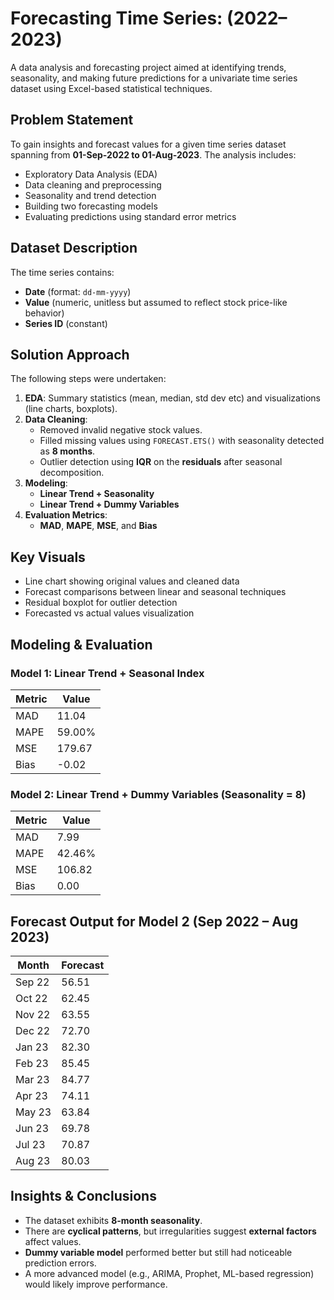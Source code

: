 
# Forecasting Time Series: (2022–2023)

A data analysis and forecasting project aimed at identifying trends, seasonality, and making future predictions for a univariate time series dataset using Excel-based statistical techniques.



## Problem Statement

To gain insights and forecast values for a given time series dataset spanning from **01-Sep-2022 to 01-Aug-2023**. The analysis includes:

- Exploratory Data Analysis (EDA)
- Data cleaning and preprocessing
- Seasonality and trend detection
- Building two forecasting models
- Evaluating predictions using standard error metrics



## Dataset Description

The time series contains:

- **Date** (format: `dd-mm-yyyy`)
- **Value** (numeric, unitless but assumed to reflect stock price-like behavior)
- **Series ID** (constant)



## Solution Approach

The following steps were undertaken:

1. **EDA**: Summary statistics (mean, median, std dev etc) and visualizations (line charts, boxplots).
2. **Data Cleaning**:
   - Removed invalid negative stock values.
   - Filled missing values using `FORECAST.ETS()` with seasonality detected as **8 months**.
   - Outlier detection using **IQR** on the **residuals** after seasonal decomposition.
3. **Modeling**:
   - **Linear Trend + Seasonality**
   - **Linear Trend + Dummy Variables**
4. **Evaluation Metrics**:
   - **MAD**, **MAPE**, **MSE**, and **Bias**



## Key Visuals

- Line chart showing original values and cleaned data
- Forecast comparisons between linear and seasonal techniques
- Residual boxplot for outlier detection
- Forecasted vs actual values visualization



## Modeling & Evaluation

### Model 1: Linear Trend + Seasonal Index
| Metric | Value      |
|--------|------------|
| MAD    | 11.04      |
| MAPE   | 59.00%     |
| MSE    | 179.67     |
| Bias   | -0.02      |

### Model 2: Linear Trend + Dummy Variables (Seasonality = 8)
| Metric | Value      |
|--------|------------|
| MAD    | 7.99       |
| MAPE   | 42.46%     |
| MSE    | 106.82     |
| Bias   | 0.00       |



## Forecast Output for Model 2 (Sep 2022 – Aug 2023)

| Month | Forecast |
|-------|------------------|
| Sep 22 | 56.51            |
| Oct 22 | 62.45            |
| Nov 22 | 63.55            |
| Dec 22 | 72.70            |
| Jan 23 | 82.30            |
| Feb 23 | 85.45            |
| Mar 23 | 84.77            |
| Apr 23 | 74.11            |
| May 23 | 63.84            |
| Jun 23 | 69.78            |
| Jul 23 | 70.87            |
| Aug 23 | 80.03            |



## Insights & Conclusions

- The dataset exhibits **8-month seasonality**.
- There are **cyclical patterns**, but irregularities suggest **external factors** affect values.
- **Dummy variable model** performed better but still had noticeable prediction errors.
- A more advanced model (e.g., ARIMA, Prophet, ML-based regression) would likely improve performance.
